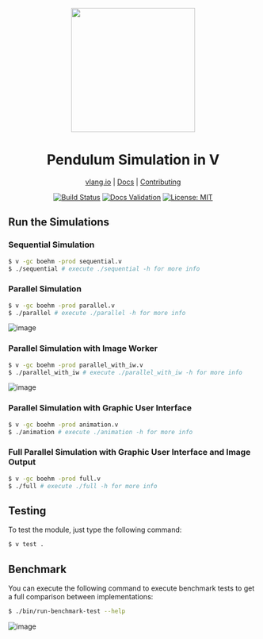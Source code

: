 <div align="center">
<p>
    <img
        style="width: 250px"
        width="250"
        src="https://user-images.githubusercontent.com/17727170/153699135-a63e9644-1a29-4c04-9de3-c9100b06001d.png"
    >
</p>
  
<h1>Pendulum Simulation in V</h1>

[vlang.io](https://vlang.io) |
[Docs](https://ulises-jeremias.github.io/v-pendulum-simulation) |
[Contributing](https://github.com/ulises-jeremias/v-pendulum-simulation/blob/main/CONTRIBUTING.md)

</div>
<div align="center">

[![Build Status][workflowbadge]][workflowurl]
[![Docs Validation][validatedocsbadge]][validatedocsurl]
[![License: MIT][licensebadge]][licenseurl]

</div>

## Run the Simulations

### Sequential Simulation

```sh
$ v -gc boehm -prod sequential.v
$ ./sequential # execute ./sequential -h for more info
```

### Parallel Simulation

```sh
$ v -gc boehm -prod parallel.v
$ ./parallel # execute ./parallel -h for more info
```

![image](https://user-images.githubusercontent.com/17727170/153718774-1c93b158-aee3-4be1-bb47-fe601fed7336.png)

### Parallel Simulation with Image Worker

```sh
$ v -gc boehm -prod parallel_with_iw.v
$ ./parallel_with_iw # execute ./parallel_with_iw -h for more info
```

![image](https://user-images.githubusercontent.com/17727170/153718769-eabb334d-454f-469f-a51a-14ffe67507de.png)

### Parallel Simulation with Graphic User Interface

```sh
$ v -gc boehm -prod animation.v
$ ./animation # execute ./animation -h for more info
```

### Full Parallel Simulation with Graphic User Interface and Image Output

```sh
$ v -gc boehm -prod full.v
$ ./full # execute ./full -h for more info
```

## Testing

To test the module, just type the following command:

```sh
$ v test .
```

## Benchmark

You can execute the following command to execute
benchmark tests to get a full comparison between
implementations:

```sh
$ ./bin/run-benchmark-test --help
```

![image](https://user-images.githubusercontent.com/17727170/152750137-98e7c5a3-936b-4bc8-b71a-1b182c0bbf50.png)

[workflowbadge]: https://github.com/ulises-jeremias/v-pendulum-simulation/workflows/Build%20and%20Test%20with%20deps/badge.svg
[validatedocsbadge]: https://github.com/ulises-jeremias/v-pendulum-simulation/workflows/Validate%20Docs/badge.svg
[licensebadge]: https://img.shields.io/badge/License-MIT-blue.svg
[workflowurl]: https://github.com/ulises-jeremias/v-pendulum-simulation/commits/main
[validatedocsurl]: https://github.com/ulises-jeremias/v-pendulum-simulation/commits/main
[licenseurl]: https://github.com/ulises-jeremias/v-pendulum-simulation/blob/main/LICENSE
